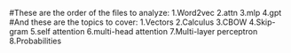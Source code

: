 #These are the order of the files to analyze:
1.Word2vec
2.attn
3.mlp
4.gpt
#And these are the topics to cover:
1.Vectors
2.Calculus
3.CBOW
4.Skip-gram
5.self attention
6.multi-head attention
7.Multi-layer perceptron
8.Probabilities
